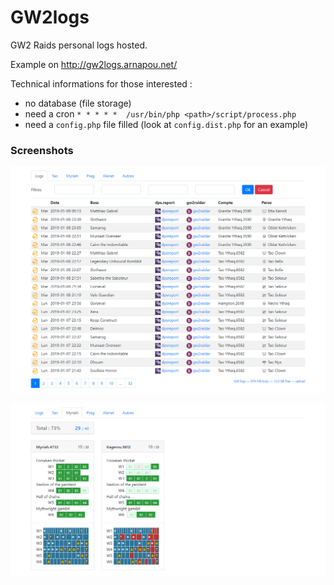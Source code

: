 GW2logs
========

GW2 Raids personal logs hosted.

Example on http://gw2logs.arnapou.net/

Technical informations for those interested :

* no database (file storage)
* need a cron `* * * * *  /usr/bin/php <path>/script/process.php`
* need a `config.php` file filled (look at `config.dist.php` for an example)


### Screenshots

![log list](doc/image1.png)

![week progression](doc/image2.png)
